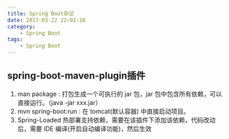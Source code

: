 ```yaml
---
title: Spring Boot杂记
date: 2017-03-22 22:02:16
category:
    - Spring Boot
tags:
    - Spring Boot
---
```


## spring-boot-maven-plugin插件
1. man package : 打包生成一个可执行的 jar 包，jar 包中包含所有依赖，可以直接运行。（java -jar xxx.jar）
2. mvn spring-boot:run : 在 tomcat(默认容器) 中直接启动项目。
3. Spring-Loaded 热部署支持依赖，需要在该插件下添加该依赖，代码改动后，需要 IDE 编译(开启自动编译功能)，然后生效

